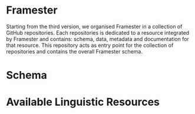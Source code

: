 # Framester

Starting from the third version, we organised Framester in a collection of GitHub repositories. 
Each repositories is dedicated to a resource integrated by Framester and contains: schema, data, metadata and documentation for that resource.
This repository acts as entry point for the collection of repositories and contains the overall Framester schema.

# Schema


# Available Linguistic Resources
